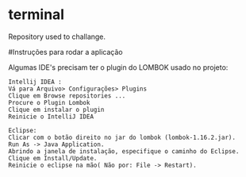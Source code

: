 # terminal
Repository used to challange.

#Instruções para rodar a aplicação

Algumas IDE's precisam ter o plugin do LOMBOK usado no projeto:

	Intellij IDEA :
	Vá para Arquivo> Configurações> Plugins
	Clique em Browse repositories ...
	Procure o Plugin Lombok
	Clique em instalar o plugin
	Reinicie o IntelliJ IDEA
   
    Eclipse:
    Clicar com o botão direito no jar do lombok (lombok-1.16.2.jar).
	Run As -> Java Application.
	Abrindo a janela de instalação, especifique o caminho do Eclipse.
	Clique em Install/Update.
	Reinicie o eclipse na mão( Não por: File -> Restart).
	

   
   	

